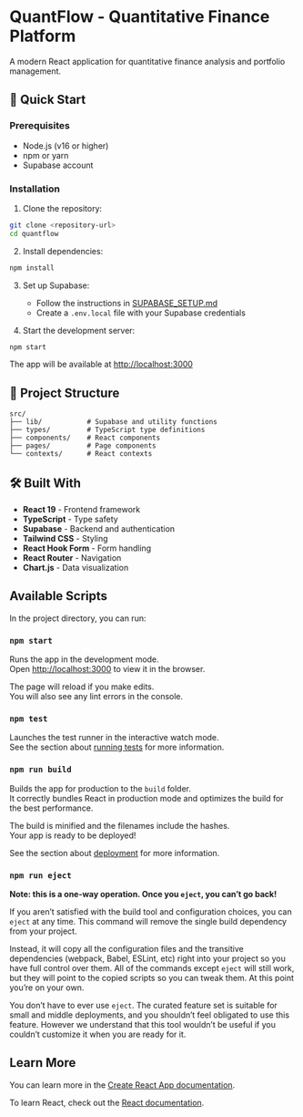 # QuantFlow - Quantitative Finance Platform

A modern React application for quantitative finance analysis and portfolio management.

## 🚀 Quick Start

### Prerequisites
- Node.js (v16 or higher)
- npm or yarn
- Supabase account

### Installation

1. Clone the repository:
```bash
git clone <repository-url>
cd quantflow
```

2. Install dependencies:
```bash
npm install
```

3. Set up Supabase:
   - Follow the instructions in [SUPABASE_SETUP.md](./SUPABASE_SETUP.md)
   - Create a `.env.local` file with your Supabase credentials

4. Start the development server:
```bash
npm start
```

The app will be available at [http://localhost:3000](http://localhost:3000)

## 🔧 Project Structure

```
src/
├── lib/           # Supabase and utility functions
├── types/         # TypeScript type definitions
├── components/    # React components
├── pages/         # Page components
└── contexts/      # React contexts
```

## 🛠️ Built With

- **React 19** - Frontend framework
- **TypeScript** - Type safety
- **Supabase** - Backend and authentication
- **Tailwind CSS** - Styling
- **React Hook Form** - Form handling
- **React Router** - Navigation
- **Chart.js** - Data visualization

## Available Scripts

In the project directory, you can run:

### `npm start`

Runs the app in the development mode.\
Open [http://localhost:3000](http://localhost:3000) to view it in the browser.

The page will reload if you make edits.\
You will also see any lint errors in the console.

### `npm test`

Launches the test runner in the interactive watch mode.\
See the section about [running tests](https://facebook.github.io/create-react-app/docs/running-tests) for more information.

### `npm run build`

Builds the app for production to the `build` folder.\
It correctly bundles React in production mode and optimizes the build for the best performance.

The build is minified and the filenames include the hashes.\
Your app is ready to be deployed!

See the section about [deployment](https://facebook.github.io/create-react-app/docs/deployment) for more information.

### `npm run eject`

**Note: this is a one-way operation. Once you `eject`, you can’t go back!**

If you aren’t satisfied with the build tool and configuration choices, you can `eject` at any time. This command will remove the single build dependency from your project.

Instead, it will copy all the configuration files and the transitive dependencies (webpack, Babel, ESLint, etc) right into your project so you have full control over them. All of the commands except `eject` will still work, but they will point to the copied scripts so you can tweak them. At this point you’re on your own.

You don’t have to ever use `eject`. The curated feature set is suitable for small and middle deployments, and you shouldn’t feel obligated to use this feature. However we understand that this tool wouldn’t be useful if you couldn’t customize it when you are ready for it.

## Learn More

You can learn more in the [Create React App documentation](https://facebook.github.io/create-react-app/docs/getting-started).

To learn React, check out the [React documentation](https://reactjs.org/).
